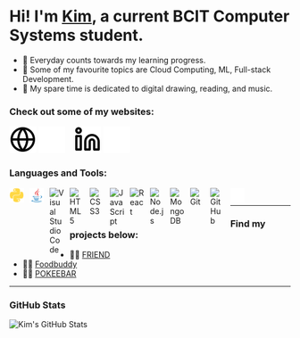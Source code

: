 # Hi! I'm [Kim][linkedin], a current BCIT Computer Systems student.  

- 🌱 Everyday counts towards my learning progress.
- 👀 Some of my favourite topics are Cloud Computing, ML, Full-stack Development.
- 🤘 My spare time is dedicated to digital drawing, reading, and music. 

### Check out some of my websites:

[![website](./img/globe-light.svg)](https://k-chung.netlify.app#gh-light-mode-only)
[![website](./img/globe-dark.svg)](https://k-chung.netlify.app#gh-dark-mode-only)
&nbsp;&nbsp;
[![website](./img/linkedin-light.svg)](https://www.linkedin.com/in/kim-chung-874917110/#gh-light-mode-only)
[![website](./img/linkedin-dark.svg)](https://www.linkedin.com/in/kim-chung-874917110/#gh-dark-mode-only)


### Languages and Tools:

<img align="left" alt="Visual Studio Code" width="26px" src="./img/python-plain.svg" style="padding-right:10px;"/>
<img align="left" alt="Visual Studio Code" width="26px" src="./img/java-original.svg" style="padding-right:10px;"/>
<img align="left" alt="Visual Studio Code" width="26px" src="https://cdn.jsdelivr.net/gh/devicons/devicon/icons/vscode/vscode-original.svg" style="padding-right:10px;"/>
<img align="left" alt="HTML5" width="26px" src="https://cdn.jsdelivr.net/gh/devicons/devicon/icons/html5/html5-original.svg" style="padding-right:10px;" />
<img align="left" alt="CSS3" width="26px" src="https://cdn.jsdelivr.net/gh/devicons/devicon/icons/css3/css3-original.svg" style="padding-right:10px;" />
<img align="left" alt="JavaScript" width="26px" src="https://cdn.jsdelivr.net/gh/devicons/devicon/icons/javascript/javascript-original.svg" style="padding-right:10px;" />
<img align="left" alt="React" width="26px" src="https://cdn.jsdelivr.net/gh/devicons/devicon/icons/react/react-original.svg" style="padding-right:10px;" />
<img align="left" alt="Node.js" width="26px" src="https://cdn.jsdelivr.net/gh/devicons/devicon/icons/nodejs/nodejs-original.svg" style="padding-right:10px;" />
<img align="left" alt="MongoDB" width="26px" src="https://cdn.jsdelivr.net/gh/devicons/devicon/icons/mongodb/mongodb-original.svg" style="padding-right:10px;" />
<img align="left" alt="Git" width="26px" src="https://cdn.jsdelivr.net/gh/devicons/devicon/icons/git/git-original.svg" style="padding-right:10px;" />
<img align="left" alt="GitHub" width="26px" src="https://user-images.githubusercontent.com/3369400/139447912-e0f43f33-6d9f-45f8-be46-2df5bbc91289.png" style="padding-right:10px;" />
<img align="left" alt="GitHub" width="26px" src="./img/terminal-dark.svg" style="padding-right:10px;" />

<br>

---

### Find my projects below:


- :tipping_hand_woman: [FRIEND](https://dtc09-friend.netlify.app/login.html)
- :tipping_hand_woman: [Foodbuddy](https://dtc04-foodbuddy.herokuapp.com)
- :tipping_hand_woman: [POKEEBAR](https://stormy-springs-83483.herokuapp.com/login)


---


### GitHub Stats

  <img align="left" alt="Kim's GitHub Stats" src="https://github-readme-stats.vercel.app/api?username=Kimmm-c&show_icons=true&hide_border=false&title_color=ff652f&icon_color=FFE400&bg_color=09131B&text_color=ffffff&border_color=0c1a25" />



[website]: https://k-chung.netlify.app
[course]: http://vsCodeHero.com
[linkedin]: https://www.linkedin.com/in/kim-chung-874917110

